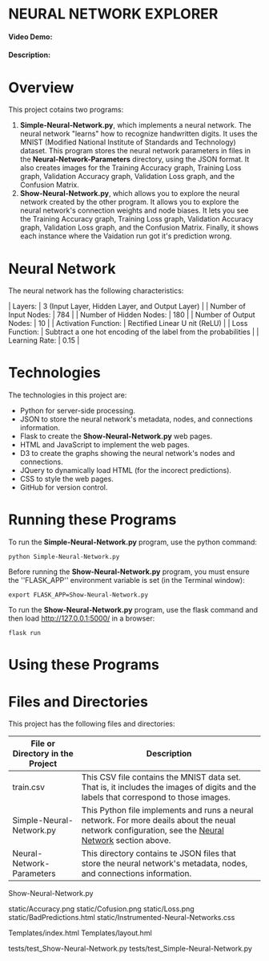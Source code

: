 # NEURAL NETWORK EXPLORER
#### Video Demo:  <URL HERE>
#### Description:


# Overview
This project cotains two programs:
 1. **Simple-Neural-Network.py**, which implements a neural network. The neural network "learns" how to recognize handwritten digits. It uses the MNIST (Modified National Institute of Standards and Technology) dataset. This program stores the neural network parameters in files in the **Neural-Network-Parameters** directory, using the JSON format. It also creates images for the Training Accuracy graph, Training Loss graph, Validation Accuracy graph, Validation Loss graph, and the Confusion Matrix.
 2. **Show-Neural-Network.py**, which allows you to explore the neural network created by the other program. It allows you to explore the neural network's connection weights and node biases. It lets you see the Training Accuracy graph, Training Loss graph, Validation Accuracy graph, Validation Loss graph, and the Confusion Matrix. Finally, it shows each instance where the Vaidation run got it's prediction wrong. 

# Neural Network
The neural network has the following characteristics:

| Layers: | 3 (Input Layer, Hidden Layer, and Output Layer) |
| Number of Input Nodes: | 784 |
| Number of Hidden Nodes: | 180 |
| Number of Output Nodes: | 10 |
| Activation Function: | Rectified Linear U nit (ReLU) |
| Loss Function: | Subtract a one hot encoding of the label from the probabilities |
| Learning Rate: | 0.15 |

# Technologies
The technologies in this project are:
  - Python for server-side processing.
  - JSON to store the neural network's metadata, nodes, and connections information.
  - Flask to create the **Show-Neural-Network.py** web pages.
  - HTML and JavaScript to implement the web pages.
  - D3 to create the graphs showing the neural network's nodes and connections.
  - JQuery to dynamically load HTML (for the incorect predictions).
  - CSS to style the web pages.
  - GitHub for version control.

# Running these Programs
To run the **Simple-Neural-Network.py** program, use the python command:
```
python Simple-Neural-Network.py
```

Before running the **Show-Neural-Network.py** program, you must ensure the ''FLASK_APP'' environment variable is set (in the Terminal window):
```
export FLASK_APP=Show-Neural-Network.py
```

To run the **Show-Neural-Network.py** program, use the flask command and then load http://127.0.0.1:5000/ in a browser:
```
flask run
```

# Using these Programs


# Files and Directories
This project has the following files and directories:

| File or Directory in the Project| Description |
|---------------------------------|-------------|
| train.csv | This CSV file contains the MNIST data set. That is, it includes the images of digits and the labels that correspond to those images. |
| Simple-Neural-Network.py | This Python file implements and runs a neural network. For more deails about the neual network configuration, see the [Neural Network](#Neural-Network) section above. |
| Neural-Network-Parameters | This directory contains te JSON files that store the neural network's metadata, nodes, and connections information. | 

Show-Neural-Network.py

static/Accuracy.png
static/Cofusion.png
static/Loss.png
static/BadPredictions.html
static/Instrumented-Neural-Networks.css

Templates/index.html
Templates/layout.hml

tests/test_Show-Neural-Network.py
tests/test_Simple-Neural-Network.py



